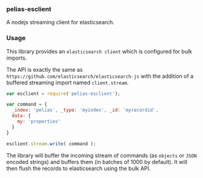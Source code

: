 
### pelias-esclient

A nodejs streaming client for elasticsearch.

### Usage

This library provides an `elasticsearch client` which is configured for bulk imports.

The API is exactly the same as `https://github.com/elasticsearch/elasticsearch-js` with the addition of a buffered streaming import named `client.stream`.

```javascript
var esclient = require('pelias-esclient');

var command = {
  _index: 'pelias', _type: 'myindex', _id: 'myrecordid',
  data: {
    my: 'properties'
  }
}

esclient.stream.write( command );
```

The library will buffer the incoming stream of commands (as `objects` or `JSON` encoded strings) and buffers them (in batches of 1000 by default). It will then flush the records to elasticsearch using the bulk API.